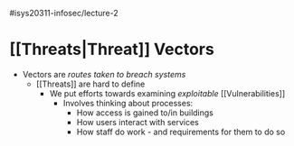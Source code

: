 #isys20311-infosec/lecture-2 
# [[Threats|Threat]] Vectors

- Vectors are *routes taken to breach systems*
	- [[Threats]] are hard to define
		- We put efforts towards examining *exploitable* [[Vulnerabilities]]
			- Involves thinking about processes:
				- How access is gained to/in buildings
				- How users interact with services
				- How staff do work - and requirements for them to do so